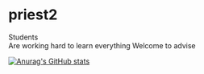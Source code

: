 # priest2
Students  
Are working hard to learn everything
Welcome to advise

[![Anurag's GitHub stats](https://github-readme-stats.vercel.app/apipriset2)](https://github.com/anuraghazra/github-readme-stats)
